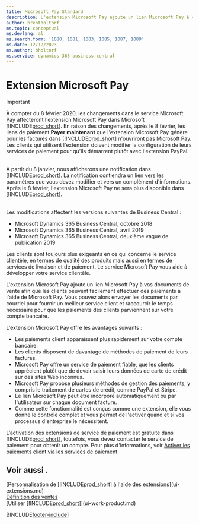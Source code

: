 ```yaml
---
title: Microsoft Pay Standard
description: L'extension Microsoft Pay ajoute un lien Microsoft Pay à vos documents de vente afin que les clients peuvent facilement effectuer des paiements à l'aide de Microsoft Pay.
author: brentholtorf
ms.topic: conceptual
ms.devlang: al
ms.search.form: '1080, 1081, 1083, 1085, 1087, 1089'
ms.date: 12/12/2023
ms.author: bholtorf
ms.service: dynamics-365-business-central
---
```

# Extension Microsoft Pay

> [!IMPORTANT]
> À compter du 8 février 2020, les changements dans le service Microsoft Pay affecteront l'extension Microsoft Pay dans Microsoft [!INCLUDE[prod_short](includes/prod_long.md)]. En raison des changements, après le 8 février, les liens de paiement **Payer maintenant** que l'extension Microsoft Pay génère pour les factures dans [!INCLUDE[prod_short](includes/prod_short.md)] n'ouvriront pas Microsoft Pay. Les clients qui utilisent l'extension doivent modifier la configuration de leurs services de paiement pour qu'ils démarrent plutôt avec l'extension PayPal.<br /></br>
>
> À partir du 8 janvier, nous afficherons une notification dans [!INCLUDE[prod_short](includes/prod_short.md)]. La notification contiendra un lien vers les paramètres que vous devez modifier et vers un complément d'informations. Après le 8 février, l'extension Microsoft Pay ne sera plus disponible dans [!INCLUDE[prod_short](includes/prod_short.md)].<br /></br>
>
> Les modifications affectent les versions suivantes de Business Central :
> - Microsoft Dynamics 365 Business Central, octobre 2018
> - Microsoft Dynamics 365 Business Central, avril 2019
> - Microsoft Dynamics 365 Business Central, deuxième vague de publication 2019

Les clients sont toujours plus exigeants en ce qui concerne le service clientèle, en termes de qualité des produits mais aussi en termes de services de livraison et de paiement. Le service Microsoft Pay vous aide à développer votre service clientèle.

L'extension Microsoft Pay ajoute un lien Microsoft Pay à vos documents de vente afin que les clients peuvent facilement effectuer des paiements à l'aide de Microsoft Pay. Vous pouvez alors envoyer les documents par courriel pour fournir un meilleur service client et raccourcir le temps nécessaire pour que les paiements des clients parviennent sur votre compte bancaire.

L'extension Microsoft Pay offre les avantages suivants :
- Les paiements client apparaissent plus rapidement sur votre compte bancaire.
- Les clients disposent de davantage de méthodes de paiement de leurs factures.
- Microsoft Pay offre un service de paiement fiable, que les clients apprécient plutôt que de devoir saisir leurs données de carte de crédit sur des sites Web inconnus.
- Microsoft Pay propose plusieurs méthodes de gestion des paiements, y compris le traitement de cartes de crédit, comme PayPal et Stripe.
- Le lien Microsoft Pay peut être incorporé automatiquement ou par l'utilisateur sur chaque document facture.
- Comme cette fonctionnalité est conçus comme une extension, elle vous donne le contrôle complet et vous permet de l'activer quand et si vos processus d'entreprise le nécessitent.

L’activation des extensions de service de paiement est gratuite dans [!INCLUDE[prod_short](includes/prod_short.md)], toutefois, vous devez contacter le service de paiement pour obtenir un compte. Pour plus d'informations, voir [Activer les paiements client via les services de paiement](sales-how-enable-payment-service-extensions.md).

## Voir aussi .

[Personnalisation de [!INCLUDE[prod_short](includes/prod_short.md)] à l'aide des extensions](ui-extensions.md)  
[Définition des ventes](sales-setup-sales.md)  
[Utiliser [!INCLUDE[prod_short](includes/prod_short.md)]](ui-work-product.md)  

[!INCLUDE[footer-include](includes/footer-banner.md)]
